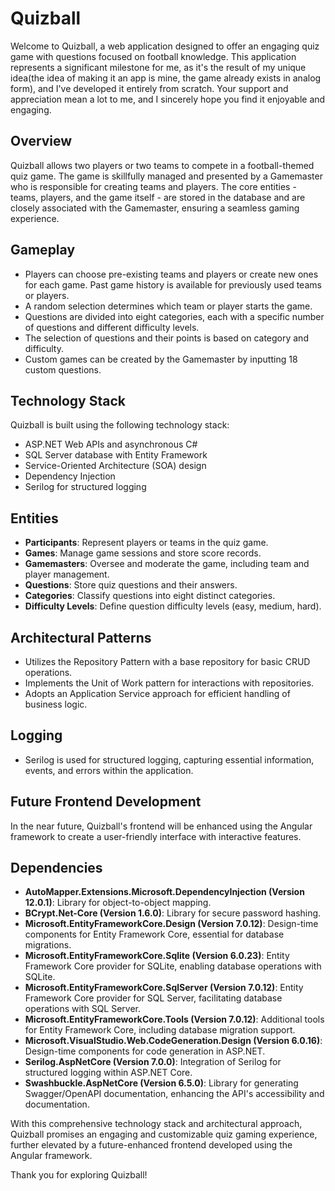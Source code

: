# Quizball

Welcome to Quizball, a web application designed to offer an engaging quiz game with questions focused on football knowledge. This application represents a significant milestone for me, as it's the result of my unique idea(the idea of making it an app is mine, the game already exists in analog form), and I've developed it entirely from scratch. Your support and appreciation mean a lot to me, and I sincerely hope you find it enjoyable and engaging.

## Overview

Quizball allows two players or two teams to compete in a football-themed quiz game. The game is skillfully managed and presented by a Gamemaster who is responsible for creating teams and players. The core entities - teams, players, and the game itself - are stored in the database and are closely associated with the Gamemaster, ensuring a seamless gaming experience.

## Gameplay

- Players can choose pre-existing teams and players or create new ones for each game. Past game history is available for previously used teams or players.
- A random selection determines which team or player starts the game.
- Questions are divided into eight categories, each with a specific number of questions and different difficulty levels.
- The selection of questions and their points is based on category and difficulty.
- Custom games can be created by the Gamemaster by inputting 18 custom questions.

## Technology Stack

Quizball is built using the following technology stack:

- ASP.NET Web APIs and asynchronous C#
- SQL Server database with Entity Framework
- Service-Oriented Architecture (SOA) design
- Dependency Injection
- Serilog for structured logging

## Entities

- **Participants**: Represent players or teams in the quiz game.
- **Games**: Manage game sessions and store score records.
- **Gamemasters**: Oversee and moderate the game, including team and player management.
- **Questions**: Store quiz questions and their answers.
- **Categories**: Classify questions into eight distinct categories.
- **Difficulty Levels**: Define question difficulty levels (easy, medium, hard).

## Architectural Patterns

- Utilizes the Repository Pattern with a base repository for basic CRUD operations.
- Implements the Unit of Work pattern for interactions with repositories.
- Adopts an Application Service approach for efficient handling of business logic.

## Logging

- Serilog is used for structured logging, capturing essential information, events, and errors within the application.

## Future Frontend Development

In the near future, Quizball's frontend will be enhanced using the Angular framework to create a user-friendly interface with interactive features.

## Dependencies

- **AutoMapper.Extensions.Microsoft.DependencyInjection (Version 12.0.1)**: Library for object-to-object mapping.
- **BCrypt.Net-Core (Version 1.6.0)**: Library for secure password hashing.
- **Microsoft.EntityFrameworkCore.Design (Version 7.0.12)**: Design-time components for Entity Framework Core, essential for database migrations.
- **Microsoft.EntityFrameworkCore.Sqlite (Version 6.0.23)**: Entity Framework Core provider for SQLite, enabling database operations with SQLite.
- **Microsoft.EntityFrameworkCore.SqlServer (Version 7.0.12)**: Entity Framework Core provider for SQL Server, facilitating database operations with SQL Server.
- **Microsoft.EntityFrameworkCore.Tools (Version 7.0.12)**: Additional tools for Entity Framework Core, including database migration support.
- **Microsoft.VisualStudio.Web.CodeGeneration.Design (Version 6.0.16)**: Design-time components for code generation in ASP.NET.
- **Serilog.AspNetCore (Version 7.0.0)**: Integration of Serilog for structured logging within ASP.NET Core.
- **Swashbuckle.AspNetCore (Version 6.5.0)**: Library for generating Swagger/OpenAPI documentation, enhancing the API's accessibility and documentation.

With this comprehensive technology stack and architectural approach, Quizball promises an engaging and customizable quiz gaming experience, further elevated by a future-enhanced frontend developed using the Angular framework.

Thank you for exploring Quizball!
